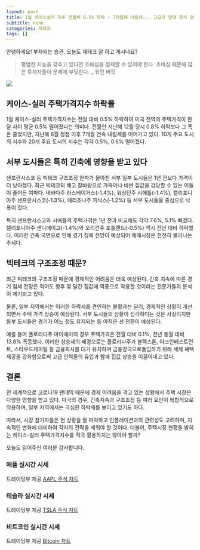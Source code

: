 ```yaml
---
layout: post
title: 1월 케이스실러 지수 전월비 0.5% 하락 - 7개월째 내림세... 고금리 앞에 장사 없다
subtitle: none
categories: 제테크
tags: []
---
```


안녕하세요! 부자되는 습관, 오늘도 제테크 잘 하고 계시나요?

> 평범한 지능을 갖추고 있다면 조바심을 절제할 수 있어야 한다. 조바심 때문에 많은 투자자들이 문제에 부딪힌다. _ 워런 버핏






![](https://source.unsplash.com/800x450/?luxury)

##  케이스-실러 주택가격지수 하락률

1월 케이스-실러 주택가격지수는 전월 대비 0.5% 하락하여 미국 전역의 주택가격이 한 달 사이 평균 0.5% 떨어졌다는 의미다. 전월인 지난해 12월 당시 0.8% 하락보다 그 폭은 줄었지만, 지난해 6월 정점 이후 7개월 연속 내림세를 이어가고 있다. 10개 주요 도시의 지수와 20개 주요 도시의 지수는 각각 0.5%, 0.6% 떨어졌다.

## 서부 도시들은 특히 긴축에 영향을 받고 있다

샌프란시스코 등 빅테크 구조조정 한파가 몰아친 서부 일부 도시들은 1년 전보다 가격이 더 낮아졌다. 최근 빅테크의 해고 칼바람으로 가뜩이나 비싼 집값을 감당할 수 있는 이들이 줄어든 여파다. 네바다주 라스베이거스(-1.4%), 워싱턴주 시애틀(-1.4%), 캘리포니아주 샌프란시스코(-1.3%), 애리조나주 피닉스(-1.2%) 등 서부 도시들을 중심으로 낙폭이 컸다. 

특히 샌프란시스코와 시애틀의 주택가격은 1년 전과 비교해도 각각 7.6%, 5.1% 빠졌다. 캘리포니아주 샌디에이고(-1.4%)와 오리건주 포틀랜드(-0.5%) 역시 전년 대비 하락했다. 이러한 긴축 국면으로 인해 경기 침체 전망이 예상되어 매매시장은 천천히 물러나는 추세다.

## 빅테크의 구조조정 때문?

최근 빅테크의 구조조정 때문에 경제적인 어려움은 더욱 예상된다. 긴축 지속에 따른 경기 침체 전망은 적어도 향후 몇 달간 집값에 역풍으로 작용할 것이라는 전문가들의 분석이 제기되고 있다.

물론, 일부 지역에서는 이러한 하락세를 견인하는 불황과는 달리, 경제적인 상황이 개선되면서 주택 가격 상승이 예상된다. 서부 도시들의 상황이 심각하다는 것은 사실이지만 동부 도시들은 경기가 어느 정도 유지되는 등 아직은 선 전환이 예상된다. 

예를 들어 플로리다주 마이애미의 경우 주택가격은 전월 대비 0.1%, 전년 동월 대비 13.8% 폭등했다. 이러한 상승세의 배경으로는 플로리다주가 블랙스톤, 아크인베스트먼트, 스타우드캐피털 등 금융회사를 대거 유치하며 금융강국으로돌입하기 위해 세제 혜택 제공을 강화함으로써 고급 인력들의 유입과 함께 집값 상승을 이끌어내고 있다. 

## 결론

전 세계적으로 코로나19 팬데믹 때문에 경제 어려움을 겪고 있는 상황에서 주택 시장은 다양한 영향을 받고 있다. 미국의 경우, 긴축지속과 구조조정 등 여러 요인이 복합적으로 작용하며, 일부 지역에서는 극심한 하락세를 보이고 있기도 하다. 

따라서, 시장 참가자들은 현 상황을 잘 파악하고 인플레이션과의 관련성도 고려하며, 지속적인 변화에 대비하여 각자의 전략을 세워야 할 것이다. 더불어, 주택시장 현황을 밝히는 케이스-실러 주택가격지수를 적극 활용하지는 않아야 할까?

오늘도 읽어주신 여러분 감사합니다.

### 애플 실시간 시세


<!-- TradingView Widget BEGIN -->
<div class="tradingview-widget-container">
  <div id="tradingview_6a264"></div>
  <div class="tradingview-widget-copyright">트레이딩뷰 제공 <a href="https://kr.tradingview.com/symbols/NASDAQ-AAPL/" rel="noopener" target="_blank"><span class="blue-text">AAPL 주식 차트</span></a></div>
  <script type="text/javascript" src="https://s3.tradingview.com/tv.js"></script>
  <script type="text/javascript">
  new TradingView.widget(
  {
  "autosize": true,
  "symbol": "NASDAQ:AAPL",
  "interval": "D",
  "timezone": "Asia/Seoul",
  "theme": "light",
  "style": "1",
  "locale": "kr",
  "toolbar_bg": "#f1f3f6",
  "enable_publishing": false,
  "hide_top_toolbar": true,
  "hide_legend": true,
  "save_image": false,
  "container_id": "tradingview_6a264"
}
  );
  </script>
</div>
<!-- TradingView Widget END -->


### 테슬라 실시간 시세


<!-- TradingView Widget BEGIN -->
<div class="tradingview-widget-container">
  <div id="tradingview_39d77"></div>
  <div class="tradingview-widget-copyright">트레이딩뷰 제공 <a href="https://kr.tradingview.com/symbols/NASDAQ-TSLA/" rel="noopener" target="_blank"><span class="blue-text">TSLA 주식 차트</span></a></div>
  <script type="text/javascript" src="https://s3.tradingview.com/tv.js"></script>
  <script type="text/javascript">
  new TradingView.widget(
  {
  "autosize": true,
  "symbol": "NASDAQ:TSLA",
  "interval": "D",
  "timezone": "Asia/Seoul",
  "theme": "light",
  "style": "1",
  "locale": "kr",
  "toolbar_bg": "#f1f3f6",
  "enable_publishing": false,
  "hide_top_toolbar": true,
  "hide_legend": true,
  "save_image": false,
  "container_id": "tradingview_39d77"
}
  );
  </script>
</div>
<!-- TradingView Widget END -->


### 비트코인 실시간 시세


<!-- TradingView Widget BEGIN -->
<div class="tradingview-widget-container">
  <div id="tradingview_3f91e"></div>
  <div class="tradingview-widget-copyright">트레이딩뷰 제공 <a href="https://kr.tradingview.com/symbols/BTCUSD/?exchange=BITSTAMP" rel="noopener" target="_blank"><span class="blue-text">Bitcoin 차트</span></a></div>
  <script type="text/javascript" src="https://s3.tradingview.com/tv.js"></script>
  <script type="text/javascript">
  new TradingView.widget(
  {
  "autosize": true,
  "symbol": "BITSTAMP:BTCUSD",
  "interval": "D",
  "timezone": "Asia/Seoul",
  "theme": "light",
  "style": "1",
  "locale": "kr",
  "toolbar_bg": "#f1f3f6",
  "enable_publishing": false,
  "hide_top_toolbar": true,
  "hide_legend": true,
  "save_image": false,
  "container_id": "tradingview_3f91e"
}
  );
  </script>
</div>
<!-- TradingView Widget END -->

